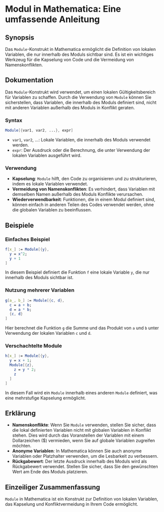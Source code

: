 <!--
Meta Description: # Modul in Mathematica: Eine umfassende Anleitung ## Synopsis Das `Module`-Konstrukt in Mathematica ermöglicht die Definition von lokalen Variablen, d...
Meta Keywords: variablen, die, module, des, mathematica
-->

# Modul in Mathematica: Eine umfassende Anleitung

## Synopsis
Das `Module`-Konstrukt in Mathematica ermöglicht die Definition von lokalen Variablen, die nur innerhalb des Moduls sichtbar sind. Es ist ein wichtiges Werkzeug für die Kapselung von Code und die Vermeidung von Namenskonflikten.

## Dokumentation
Das `Module`-Konstrukt wird verwendet, um einen lokalen Gültigkeitsbereich für Variablen zu schaffen. Durch die Verwendung von `Module` können Sie sicherstellen, dass Variablen, die innerhalb des Moduls definiert sind, nicht mit anderen Variablen außerhalb des Moduls in Konflikt geraten. 

### Syntax
```mathematica
Module[{var1, var2, ...}, expr]
```
- `var1`, `var2`, ...: Lokale Variablen, die innerhalb des Moduls verwendet werden.
- `expr`: Der Ausdruck oder die Berechnung, die unter Verwendung der lokalen Variablen ausgeführt wird.

### Verwendung
- **Kapselung**: `Module` hilft, den Code zu organisieren und zu strukturieren, indem es lokale Variablen verwendet.
- **Vermeidung von Namenskonflikten**: Es verhindert, dass Variablen mit demselben Namen außerhalb des Moduls Konflikte verursachen.
- **Wiederverwendbarkeit**: Funktionen, die in einem Modul definiert sind, können einfach in anderen Teilen des Codes verwendet werden, ohne die globalen Variablen zu beeinflussen.

## Beispiele
### Einfaches Beispiel
```mathematica
f[x_] := Module[{y}, 
  y = x^2; 
  y + 1
]
```
In diesem Beispiel definiert die Funktion `f` eine lokale Variable `y`, die nur innerhalb des Moduls sichtbar ist.

### Nutzung mehrerer Variablen
```mathematica
g[a_, b_] := Module[{c, d}, 
  c = a + b; 
  d = a * b; 
  {c, d}
]
```
Hier berechnet die Funktion `g` die Summe und das Produkt von `a` und `b` unter Verwendung der lokalen Variablen `c` und `d`.

### Verschachtelte Module
```mathematica
h[x_] := Module[{y}, 
  y = x + 1; 
  Module[{z}, 
    z = y * 2; 
    z
  ]
]
```
In diesem Fall wird ein `Module` innerhalb eines anderen `Module` definiert, was eine mehrstufige Kapselung ermöglicht.

## Erklärung
- **Namenskonflikte**: Wenn Sie `Module` verwenden, stellen Sie sicher, dass die lokal definierten Variablen nicht mit globalen Variablen in Konflikt stehen. Dies wird durch das Voranstellen der Variablen mit einem Dollarzeichen ($) vermieden, wenn Sie auf globale Variablen zugreifen möchten.
- **Anonyme Variablen**: In Mathematica können Sie auch anonyme Variablen oder Platzhalter verwenden, um die Lesbarkeit zu verbessern.
- **Rückgabewert**: Der letzte Ausdruck innerhalb des Moduls wird als Rückgabewert verwendet. Stellen Sie sicher, dass Sie den gewünschten Wert am Ende des Moduls platzieren.

## Einzeiliger Zusammenfassung
`Module` in Mathematica ist ein Konstrukt zur Definition von lokalen Variablen, das Kapselung und Konfliktvermeidung in Ihrem Code ermöglicht.